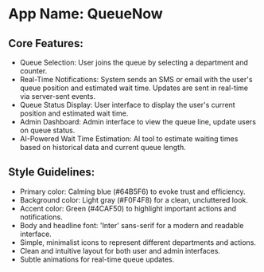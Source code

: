 # **App Name**: QueueNow

## Core Features:

- Queue Selection: User joins the queue by selecting a department and counter.
- Real-Time Notifications: System sends an SMS or email with the user's queue position and estimated wait time. Updates are sent in real-time via server-sent events.
- Queue Status Display: User interface to display the user's current position and estimated wait time.
- Admin Dashboard: Admin interface to view the queue line, update users on queue status.
- AI-Powered Wait Time Estimation: AI tool to estimate waiting times based on historical data and current queue length.

## Style Guidelines:

- Primary color: Calming blue (#64B5F6) to evoke trust and efficiency.
- Background color: Light gray (#F0F4F8) for a clean, uncluttered look.
- Accent color: Green (#4CAF50) to highlight important actions and notifications.
- Body and headline font: 'Inter' sans-serif for a modern and readable interface.
- Simple, minimalist icons to represent different departments and actions.
- Clean and intuitive layout for both user and admin interfaces.
- Subtle animations for real-time queue updates.